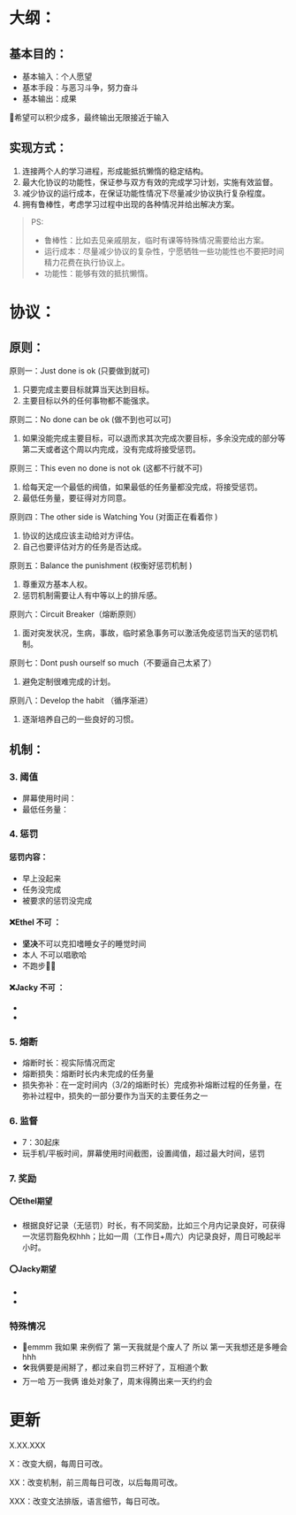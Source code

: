 # 大纲：

## 基本目的：

- 基本输入：个人愿望
- 基本手段：与恶习斗争，努力奋斗
- 基本输出：成果

🤞希望可以积少成多，最终输出无限接近于输入

## 实现方式：
1. 连接两个人的学习进程，形成能抵抗懒惰的稳定结构。
2. 最大化协议的功能性，保证参与双方有效的完成学习计划，实施有效监督。
3. 减少协议的运行成本，在保证功能性情况下尽量减少协议执行复杂程度。
4. 拥有鲁棒性，考虑学习过程中出现的各种情况并给出解决方案。

>PS:
>
> - 鲁棒性：比如去见亲戚朋友，临时有课等特殊情况需要给出方案。
> - 运行成本：尽量减少协议的复杂性，宁愿牺牲一些功能性也不要把时间精力花费在执行协议上。
> - 功能性：能够有效的抵抗懒惰。

# 协议：

## 原则：

原则一：Just done is ok (只要做到就可) 

1. 只要完成主要目标就算当天达到目标。
2. 主要目标以外的任何事物都不能强求。

原则二：No done can be ok  (做不到也可以可)

1. 如果没能完成主要目标，可以退而求其次完成次要目标，多余没完成的部分等第二天或者这个周以内完成，没有完成将接受惩罚。

原则三：This even no done is not ok (这都不行就不可)

1. 给每天定一个最低的阀值，如果最低的任务量都没完成，将接受惩罚。
2. 最低任务量，要征得对方同意。

原则四：The other side is Watching You (对面正在看着你 )

1. 协议的达成应该主动给对方评估。
2. 自己也要评估对方的任务是否达成。

原则五：Balance the punishment (权衡好惩罚机制 )

1. 尊重双方基本人权。
2. 惩罚机制需要让人有中等以上的排斥感。

原则六：Circuit Breaker（熔断原则）

1. 面对突发状况，生病，事故，临时紧急事务可以激活免疫惩罚当天的惩罚机制。

原则七：Dont push ourself so much（不要逼自己太紧了）

1. 避免定制很难完成的计划。

原则八：Develop the habit （循序渐进）

1. 逐渐培养自己的一些良好的习惯。

## 机制：
<!--  -->
<!-- 1. 主要目标
2. 次要目标-->

### 3. 阈值
- 屏幕使用时间：
- 最低任务量：

### 4. 惩罚
#### 惩罚内容：
- 早上没起来
- 任务没完成
- 被要求的惩罚没完成
#### ❌Ethel 不可 ： 
- **坚决**不可以克扣嗜睡女子的睡觉时间
- 本人 不可以唱歌哈
- 不跑步🏃‍♀️
#### ❌Jacky 不可 ：
- 
- 

### 5. 熔断
- 熔断时长：视实际情况而定
- 熔断损失：熔断时长内未完成的任务量
- 损失弥补：在一定时间内（3/2的熔断时长）完成弥补熔断过程的任务量，在弥补过程中，损失的一部分要作为当天的主要任务之一

### 6. 监督
- 7：30起床
- 玩手机/平板时间，屏幕使用时间截图，设置阈值，超过最大时间，惩罚

### 7. 奖励
#### ⭕Ethel期望
- 根据良好记录（无惩罚）时长，有不同奖励，比如三个月内记录良好，可获得一次惩罚豁免权hhh；比如一周（工作日+周六）内记录良好，周日可晚起半小时。
#### ⭕Jacky期望
-
-
### 特殊情况
- 🥀emmm 我如果 来例假了 第一天我就是个废人了 所以 第一天我想还是多睡会hhh
- 🛠我俩要是闹掰了，都过来自罚三杯好了，互相道个歉
- 万一哈 万一我俩 谁处对象了，周末得腾出来一天约约会

# 更新

X.XX.XXX

X：改变大纲，每周日可改。

XX：改变机制，前三周每日可改，以后每周可改。

XXX：改变文法排版，语言细节，每日可改。